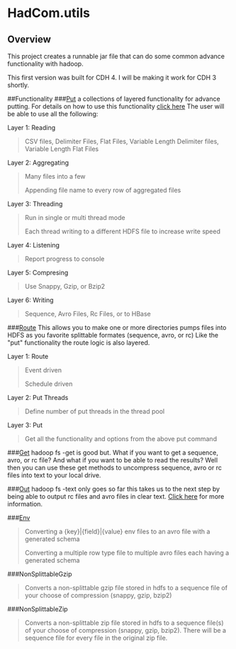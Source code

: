 # HadCom.utils
## Overview
This project creates a runnable jar file that can do some common advance functionality with hadoop.

This first version was built for CDH 4.  I will be making it work for CDH 3 shortly.

##Functionality
###[Put](hadcom.utils/wiki/Put-in-detail)
a collections of layered functionality for advance putting.  For details on how to use this functionality [click here](hadcom.utils/wiki/Put-in-detail) The user will be able to use all the following:


Layer 1: Reading
>CSV files, Delimiter Files, Flat Files, Variable Length Delimiter files, Variable Length Flat Files

Layer 2: Aggregating
>Many files into a few
>
>Appending file name to every row of aggregated files

Layer 3: Threading
>Run in single or multi thread mode
>
>Each thread writing to a different HDFS file to increase write speed

Layer 4: Listening
>Report progress to console

Layer 5: Compresing
>Use Snappy, Gzip, or Bzip2

Layer 6: Writing
>Sequence, Avro Files, Rc Files, or to HBase

###[Route](hadcom.utils/wiki/Route-in-detail)
This allows you to make one or more directories pumps files into HDFS as you favorite splittable formates (sequence, avro, or rc)  Like the "put" functionality the route logic is also layered.

Layer 1: Route
>Event driven
>
>Schedule driven

Layer 2: Put Threads
>Define number of put threads in the thread pool

Layer 3: Put
>Get all the functionality and options from the above put command

###[Get](hadcom.utils/wiki/Get-in-detail)
hadoop fs -get is good but.  What if you want to get a sequence, avro, or rc file?  And what if you want to be able to read the results?  Well then you can use these get methods to uncompress sequence, avro or rc files into text to your local drive.

###[Out](hadcom.utils/wiki/Out-in-detail)
hadoop fs -text only goes so far this takes us to the next step by being able to output rc files and avro files in clear text.  [Click here](hadcom.utils/wiki/Out-in-detail) for more information.

###[Env](hadcom.utils/wiki/ENV-in-detail)
>Converting a {key}|{field}|{value} env files to an avro file with a generated schema
>
>Converting a multiple row type file to multiple avro files each having a generated schema

###NonSplittableGzip
>Converts a non-splittable gzip file stored in hdfs to a sequence file of your choose of compression (snappy, gzip, bzip2)

###NonSplittableZip
>Converts a non-splittable zip file stored in hdfs to a sequence file(s) of your choose of compression (snappy, gzip, bzip2). There will be a sequence file for every file in the original zip file.


